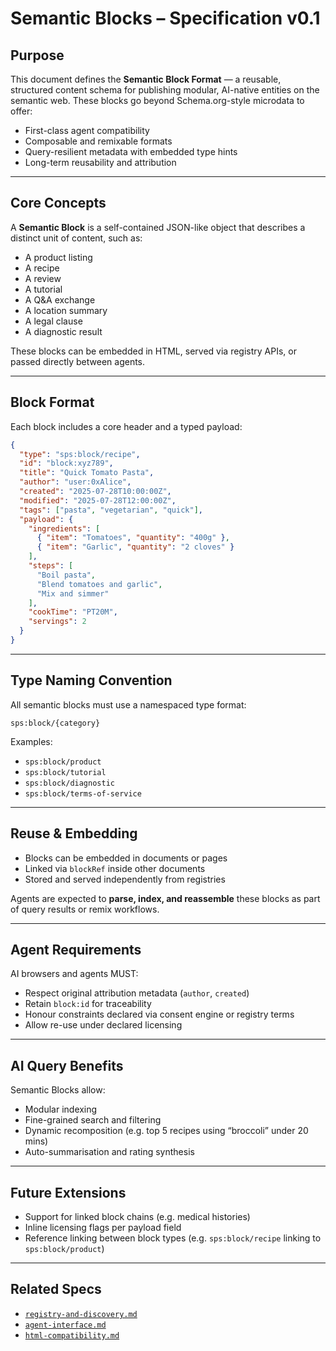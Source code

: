 # Semantic Blocks – Specification v0.1

## Purpose

This document defines the **Semantic Block Format** — a reusable, structured content schema for publishing modular, AI-native entities on the semantic web. These blocks go beyond Schema.org-style microdata to offer:

- First-class agent compatibility
- Composable and remixable formats
- Query-resilient metadata with embedded type hints
- Long-term reusability and attribution

---

## Core Concepts

A **Semantic Block** is a self-contained JSON-like object that describes a distinct unit of content, such as:

- A product listing
- A recipe
- A review
- A tutorial
- A Q&A exchange
- A location summary
- A legal clause
- A diagnostic result

These blocks can be embedded in HTML, served via registry APIs, or passed directly between agents.

---

## Block Format

Each block includes a core header and a typed payload:

```json
{
  "type": "sps:block/recipe",
  "id": "block:xyz789",
  "title": "Quick Tomato Pasta",
  "author": "user:0xAlice",
  "created": "2025-07-28T10:00:00Z",
  "modified": "2025-07-28T12:00:00Z",
  "tags": ["pasta", "vegetarian", "quick"],
  "payload": {
    "ingredients": [
      { "item": "Tomatoes", "quantity": "400g" },
      { "item": "Garlic", "quantity": "2 cloves" }
    ],
    "steps": [
      "Boil pasta",
      "Blend tomatoes and garlic",
      "Mix and simmer"
    ],
    "cookTime": "PT20M",
    "servings": 2
  }
}
```

---

## Type Naming Convention

All semantic blocks must use a namespaced type format:

```
sps:block/{category}
```

Examples:
- `sps:block/product`
- `sps:block/tutorial`
- `sps:block/diagnostic`
- `sps:block/terms-of-service`

---

## Reuse & Embedding

- Blocks can be embedded in documents or pages
- Linked via `blockRef` inside other documents
- Stored and served independently from registries

Agents are expected to **parse, index, and reassemble** these blocks as part of query results or remix workflows.

---

## Agent Requirements

AI browsers and agents MUST:

- Respect original attribution metadata (`author`, `created`)
- Retain `block:id` for traceability
- Honour constraints declared via consent engine or registry terms
- Allow re-use under declared licensing

---

## AI Query Benefits

Semantic Blocks allow:

- Modular indexing
- Fine-grained search and filtering
- Dynamic recomposition (e.g. top 5 recipes using “broccoli” under 20 mins)
- Auto-summarisation and rating synthesis

---

## Future Extensions

- Support for linked block chains (e.g. medical histories)
- Inline licensing flags per payload field
- Reference linking between block types (e.g. `sps:block/recipe` linking to `sps:block/product`)

---

## Related Specs

- [`registry-and-discovery.md`](./registry-and-discovery.md)
- [`agent-interface.md`](./agent-interface.md)
- [`html-compatibility.md`](./html-compatibility.md)